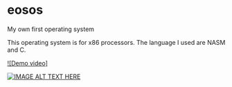 # eosos
My own first operating system

This operating system is for x86 processors.
The language I used are NASM and C.

[![Demo video]](https://www.youtube.com/watch?v=0Bkh3yiuZv4 "EOSOS")

[![IMAGE ALT TEXT HERE](https://img.youtube.com/vi/0Bkh3yiuZv4/3.jpg)](https://www.youtube.com/watch?v=0Bkh3yiuZv4 "EOSOS")
